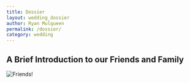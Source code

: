 ```yaml
---
title: Dossier
layout: wedding_dossier
author: Ryan Mulqueen
permalink: /dossier/
category: wedding
---
```


## A Brief Introduction to our Friends and Family

<img src="/wedding/wedding_assets/dossier_friends.jpg" alt="Friends!">
